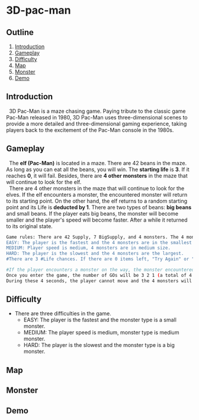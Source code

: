 # 3D-pac-man

## Outline
1. [Introduction](#Introduction)
2. [Gameplay](#Gameplay)
3. [Difficulty](#Difficulty)
4. [Map](#Map)
5. [Monster](#Monster)
6. [Demo](#Demo)

## Introduction
&nbsp;&nbsp;3D Pac-Man is a maze chasing game. Paying tribute to the classic game Pac-Man released in 1980, 3D Pac-Man uses three-dimensional scenes to provide a more detailed and three-dimensional gaming experience, taking players back to the excitement of the Pac-Man console in the 1980s.

## Gameplay
&nbsp;&nbsp;The **elf (Pac-Man)** is located in a maze. There are 42 beans in the maze. As long as you can eat all the beans, you will win. The **starting life** is **3**. If it reaches **0**, it will fail. Besides, there are **4 other monsters** in the maze that will continue to look for the elf.<br />
&nbsp;&nbsp;There are 4 other monsters in the maze that will continue to look for the elves. If the elf encounters a monster, the encountered monster will return to its starting point. On the other hand, the elf returns to a random starting point and its Life is **deducted by 1**. There are two types of beans: **big beans** and small beans. If the player eats big beans, the monster will become smaller and the player's speed will become faster. After a while it returned to its original state.

```sh
Game rules: There are 42 Supply, 7 BigSupply, and 4 monsters. The 4 monsters will continue to look for the player. When the player eats BigSupply, the monsters will become smaller and the player's speed will become faster. After a period of time, they will return to their original state. Once the player eats 42 items of supply, the monsters will become smaller.
EASY: The player is the fastest and the 4 monsters are in the smallest size.
MEDIUM: Player speed is medium, 4 monsters are in medium size.
HARD: The player is the slowest and the 4 monsters are the largest.
#There are 3 #Life chances. If there are 0 items left, "Try Again" or "Back to Menu" will pop up.
```
```sh
#If the player encounters a monster on the way, the monster encountered returns to its starting point, and the player returns to the origin (there are two origins set, and the player returns to either origin randomly). Besides, the player's life is deducted by 1.
Once you enter the game, the number of GOs will be 3 2 1 (a total of 4 seconds including GO).
During these 4 seconds, the player cannot move and the 4 monsters will not move. Furthermore, both can move after 4 seconds.
```

## Difficulty
* There are three difficulties in the game.
    * EASY: The player is the fastest and the monster type is a small monster.
    * MEDIUM: The player speed is medium, monster type is medium monster.
    * HARD: The player is the slowest and the monster type is a big monster.

## Map

## Monster

## Demo
